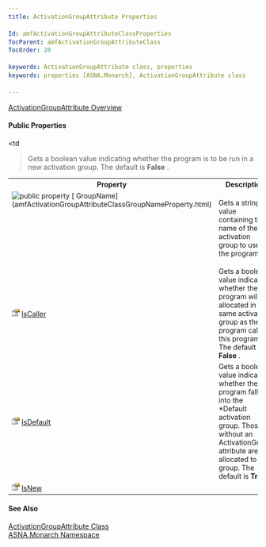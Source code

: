 ```yaml
---
title: ActivationGroupAttribute Properties

Id: amfActivationGroupAttributeClassProperties
TocParent: amfActivationGroupAttributeClass
TocOrder: 20

keywords: ActivationGroupAttribute class, properties
keywords: properties [ASNA.Monarch], ActivationGroupAttribute class

---
```


[ ActivationGroupAttribute Overview](amfActivationGroupAttributeClass.html) 
<!-- start public properties table -->	

#### Public Properties
<table class="mytable" cellspacing="0" cellpadding="4" width="90%">
          <colgroup>
            <col width="30%" />
            <col width="70%" />
          </colgroup>
          <tr>
            <th>Property</th>
            <th>Description</th>
          </tr>
<!-- end copy BUT put in extra div and end of table -->
          <tr valign="top">
            <td>              <img class="hcp4" style="WIDTH: 16px; HEIGHT: 16px" height="16" alt="public property" src="../Images/property.bmp" width="16" border="0" />
              [
              GroupName](amfActivationGroupAttributeClassGroupNameProperty.html)
            </td>
            <td

>Gets a string value
            containing the name of the activation
            group to use for the program.</td>
          </tr>
          <tr>
            <td>              ![](Images/property.bmp)
              [
              IsCaller](amfActivationGroupAttributeClassIsCallerProperty.html)
            </td>
            <td>Gets a boolean value
            indicating whether the program will be allocated in the
            same activation group as the program calling this
            program. The default is 
 **False** .</td>
          </tr>
          <tr>
            <td>              ![](Images/property.bmp)
              [
              IsDefault](amfActivationGroupAttributeClassIsDefaultProperty.html)
            </td>
            <td>Gets a boolean value
            indicating whether the program falls into the *Default
            activation group.  Those without an
            ActivationGroup attribute are allocated to this
            group. The default is 
 **True** .</td>
          </tr>
          <tr>
            <td>              ![](Images/property.bmp)
              [
              IsNew](amfActivationGroupAttributeClassIsNewProperty.html)
            </td>
            <td

>Gets a boolean value
            indicating whether the program is to be run in a new
            activation group. The default is 
 **False** .</td>
          </tr>
</table>

#### See Also
[ ActivationGroupAttribute Class](amfActivationGroupAttributeClass.html) <br clear="none" /> [ASNA.Monarch Namespace](amfMonarchNamespace.html) 
